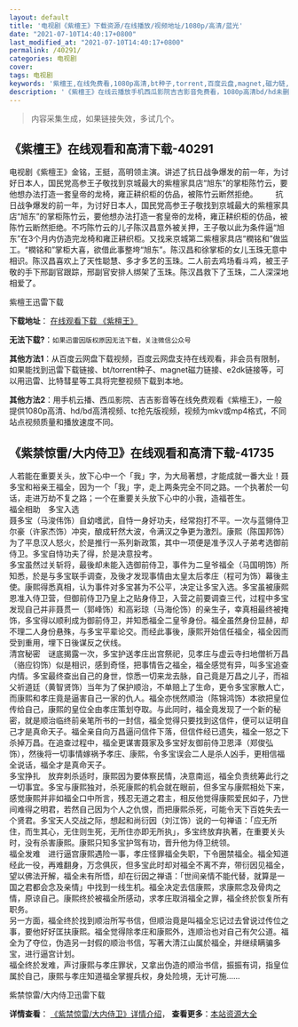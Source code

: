 ```yaml
---
layout: default
title: '电视剧《紫檀王》下载资源/在线播放/视频地址/1080p/高清/蓝光'
date: "2021-07-10T14:40:17+0800"
last_modified_at: "2021-07-10T14:40:17+0800"
permalink: /40291/
categories: 电视剧
cover:
tags: 电视剧
keywords: '紫檀王,在线免费看,1080p高清,bt种子,torrent,百度云盘,magnet,磁力链,迅雷下载资源'
description: '《紫檀王》在线云播放手机西瓜影院吉吉影音免费看，1080p高清bd/hd未删减完整版和tc抢先枪版，mkv/mp4格式，附带bt/torrent种子、magnet/磁力链、百度云盘、网盘资源迅雷下载链接'
---
```


>内容采集生成，如果链接失效，多试几个。


## 《紫檀王》在线观看和高清下载-40291

电视剧《紫檀王》金铭，王挺，高明领主演。讲述了抗日战争爆发的前一年，为讨好日本人，国民党高参王子敬找到京城最大的紫檀家具店&ldquo;旭东”的掌柜陈竹云，要他想办法打造一套皇帝的龙椅，雍正耕织柜的仿品，被陈竹云断然拒绝。 　　抗日战争爆发的前一年，为讨好日本人，国民党高参王子敬找到京城最大的紫檀家具店&ldquo;旭东”的掌柜陈竹云，要他想办法打造一套皇帝的龙椅，雍正耕织柜的仿品，被陈竹云断然拒绝。不巧陈竹云的儿子陈汉昌意外被关押，王子敬以此为条件逼&ldquo;旭东”在3个月内仿造完龙椅和雍正耕织柜。又找来京城第二紫檀家具店&ldquo;橍铭和&rdquo;做监工。&ldquo;橍铭和&rdquo;掌柜大喜，欲借此事整垮&ldquo;旭东”。陈汉昌和徐掌柜的女儿玉珠无意中相识。陈汉昌喜欢上了天性聪慧、多才多艺的玉珠。二人前去鸡场看斗鸡，被王子敬的手下邢副官跟踪，邢副官安排人绑架了玉珠。陈汉昌救下了玉珠，二人深深地相爱了。</p>


紫檀王迅雷下载

**下载地址**： [在线观看下载 《紫檀王》](https://www.993dy.com//vod-detail-id-11996.html) 


**无法下载?**：`如果迅雷因版权原因无法下载，关注微信公众号 `

**其他方法1**：从百度云网盘下载视频，百度云网盘支持在线观看，非会员有限制，如果能找到迅雷下载链接、bt/torrent种子、magnet磁力链接、e2dk链接等，可以用迅雷、比特彗星等工具将完整视频下载到本地。

**其他方法2**：用手机云播、西瓜影院、吉吉影音等在线免费观看《紫檀王》，一般提供1080p高清、hd/bd高清视频、tc抢先版视频，视频为mkv或mp4格式，不同站点视频质量和播放速度不同。


## 《紫禁惊雷/大内侍卫》在线观看和高清下载-41735

人若能在重要关头，放下心中一个「我」字，为大局著想，才能成就一番大业！聂多宝和裕亲王福全，因为一个「我」字，走上两条完全不同之路。一个执著於一句话，走进万劫不复之路；一个在重要关头放下心中的小我，造福苍生。<br />福全相助　多宝入选<br />聂多宝（马浚伟饰）自幼嗜武，自恃一身好功夫，经常抱打不平。一次与蓝翎侍卫尔豪（许家杰饰）冲突，酿成轩然大波，令满汉之争更为激烈。康熙（陈国邦饰）为了平息汉人怒火，於是推行一系列新政策，其中一项便是准予汉人子弟考选御前侍卫。多宝自恃功夫了得，於是决意投考。<br />多宝虽然过关斩将，最後却未能入选御前侍卫，事件为二皇爷福全（马国明饰）所知悉，於是与多宝联手调查，及後才发现事情由太皇太后孝庄（程可为饰）幕後主使。康熙得悉真相，认为事件对多宝甚为不公平，决定让多宝入选。多宝虽被康熙恩准入侍卫营，但御前侍卫乃皇上之贴身侍卫，入营之前要调查三代，过程中多宝发现自己并非聂贯一（郭峰饰）和高彩琼（马海伦饰）的亲生子，幸真相最终被掩饰，多宝得以顺利成为御前侍卫，并知悉福全二皇爷身份。福全虽然身份显赫，却不理二人身份悬殊，与多宝平辈论交。而经此事後，康熙开始信任福全，福全因而受到重用，埋下日後谋反之伏线。<br />清宫秘密　谜底揭露一次，多宝护送孝庄出宫祭祀，见孝庄与虚云寺扫地僧祈万昌（骆应钧饰）似是相识，感到奇怪，把事情告之福全，福全感觉有异，叫多宝追查内情。多宝最终查出自己的身世，惊悉一切来龙去脉，自己竟是万昌之儿子，而祖父祈道廷（黄智贤饰）当年为了保护顺治，不单赔上了生命，更令多宝家散人亡，而康熙和孝庄竟是逼害自己一家的仇人。福全亦恍然顺治（陈锦鸿饰）本欲把皇位传给自己，康熙的皇位全由孝庄策划夺取。与此同时，福全竟发现了一个新的秘密，就是顺治临终前亲笔所书的一封信，福全觉得只要找到这信件，便可以证明自己才是真命天子。福全亲自向万昌逼问信件下落，但信件经已遗失，福全一怒之下杀掉万昌。在追查过程中，福全更谋害聂家及多宝好友御前侍卫恩泽（郑俊弘饰），然後将一切事情嫁祸予孝庄、康熙，令多宝误会二人是杀人凶手，更相信福全说话，福全才是真命天子。<br />多宝挣扎　放弃刺杀适时，康熙因为要体察民情，决意南巡，福全负责统筹此行之一切事宜。多宝与康熙独对，杀死康熙的机会就在眼前，但多宝与康熙相处下来，感觉康熙并非如福全口中所言，残忍无道之君主，相反他觉得康熙爱民如子，乃世间难得之明君，若然自己因为个人之仇恨，而把康熙杀死，可能令天下百姓失去一个贤君。多宝天人交战之际，想起和尚衍因（刘江饰）说的一句禅语：「应无所住，而生其心，无住则生死，无所住亦即无所执」，多宝终放弃执著，在重要关头时，没有杀害康熙。康熙只知多宝护驾有功，晋升他为侍卫统领。<br />福全发难　进行逼宫康熙遇险一事，孝庄怪罪福全失职，下令圈禁福全。福全知道经此一役，再难翻身，万念俱灰，但多宝此时却对福全不离不弃，带衍因见福全，望以佛法开解，福全未有所悟，却在衍因之禅语：「世间亲情不能代替，就算是一国之君都会念及亲情」中找到一线生机。福全决定去信康熙，求康熙念及骨肉之情，原谅自己。康熙终於被福全所感动，求孝庄取消福全之罪，福全终於恢复所有职务。<br />另一方面，福全终於找到顺治所写书信，但顺治竟是叫福全忘记过去曾说过传位之事，要他好好匡扶康熙。福全觉得除孝庄和康熙外，连顺治也对自己有欠公道。福全为了夺位，伪造另一封假的顺治书信，写著大清江山属於福全，并继续瞒骗多宝，进行逼宫计划。<br />福全终於发难，声讨康熙与孝庄罪状，又拿出伪造的顺治书信，振振有词，指皇位属於自己，康熙与孝庄知道福全掌握兵权，身处险境，无计可施&hellip;…


紫禁惊雷/大内侍卫迅雷下载

**详情查看**： [《紫禁惊雷/大内侍卫》详情介绍](/movie/41735/)， **查看更多**：[本站资源大全](/movie/t/all/)

